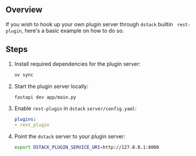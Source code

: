 ## Overview

If you wish to hook up your own plugin server through `dstack` builtin ` rest-plugin`, here's a basic example on how to do so.

## Steps


1. Install required dependencies for the plugin server:

    ```bash
    uv sync 
    ```

1. Start the plugin server locally:

    ```bash
    fastapi dev app/main.py 
    ```

1. Enable `rest-plugin` in `dstack` `server/config.yaml`:

    ```yaml
   plugins:
    - rest_plugin
    ```

1. Point the `dstack` server to your plugin server:
    ```bash
    export DSTACK_PLUGIN_SERVICE_URI=http://127.0.0.1:8000
    ```
